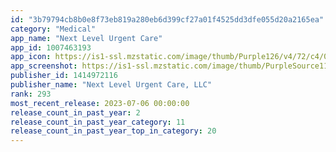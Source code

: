 ```yaml
---
id: "3b79794cb8b0e8f73eb819a280eb6d399cf27a01f4525dd3dfe055d20a2165ea"
category: "Medical"
app_name: "Next Level Urgent Care"
app_id: 1007463193
app_icon: https://is1-ssl.mzstatic.com/image/thumb/Purple126/v4/72/c4/04/72c40452-cb44-389d-d064-6755cef6caee/AppIcon-1x_U007emarketing-0-10-0-85-220.png/1024x1024bb.png
app_screenshot: https://is1-ssl.mzstatic.com/image/thumb/PurpleSource116/v4/c1/6d/eb/c16debaa-7e25-4c6d-7993-b71c8afbe14c/23e775bd-890e-43b4-9481-24e7606582d2_Simulator_Screen_Shot_-_iPhone_8_Plus_-_2023-06-27_at_21.30.33.png/1242x2208bb.png
publisher_id: 1414972116
publisher_name: "Next Level Urgent Care, LLC"
rank: 293
most_recent_release: 2023-07-06 00:00:00
release_count_in_past_year: 2
release_count_in_past_year_category: 11
release_count_in_past_year_top_in_category: 20
---
```

